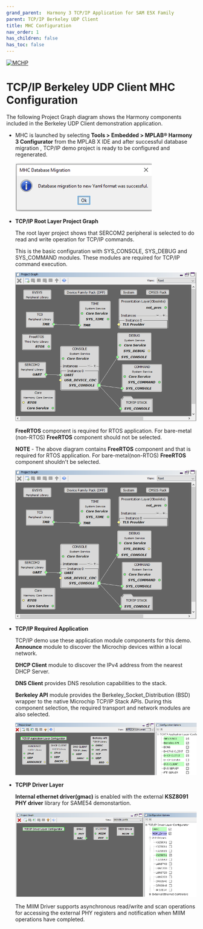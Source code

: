 ```yaml
---
grand_parent:  Harmony 3 TCP/IP Application for SAM E5X Family
parent: TCP/IP Berkeley UDP Client
title: MHC Configuration
nav_order: 1
has_children: false
has_toc: false
---
```

[![MCHP](https://www.microchip.com/ResourcePackages/Microchip/assets/dist/images/logo.png)](https://www.microchip.com)

# TCP/IP Berkeley UDP Client MHC Configuration

The following Project Graph diagram shows the Harmony components included in the Berkeley UDP Client demonstration application.

* MHC is launched by selecting **Tools > Embedded > MPLAB® Harmony 3 Configurator** from the MPLAB X IDE and after successful database migration , TCP/IP demo project is ready to be configured and regenerated.

    ![tcpip_same54_project](images/database_migration_successful.png)

* **TCP/IP Root Layer Project Graph**

  The root layer project shows that SERCOM2 peripheral is selected to do read and write operation for TCP/IP commands. 

  This is the basic configuration with SYS_CONSOLE, SYS_DEBUG and SYS_COMMAND modules. These modules are required for TCP/IP command execution.

  ![tcpip_same54_project](images/tcpip_default_required_root_e54.png)

  **FreeRTOS** component is required for RTOS application. For bare-metal (non-RTOS) **FreeRTOS** component should not be selected.

  **NOTE** - The above diagram contains **FreeRTOS** component  and that is required for RTOS application. For bare-metal(non-RTOS) **FreeRTOS** component shouldn't be selected.

  ![tcpip_same54_project](images/tcpip_tcp_demo_root2_e54.png)

* **TCP/IP Required Application**

  TCP/IP demo use these application module components for this demo. **Announce** module to discover the Microchip devices within a local network.

  **DHCP Client** module to discover the IPv4 address from the nearest DHCP Server.
  
  **DNS Client** provides DNS resolution capabilities to the stack.
  
  **Berkeley API**  module provides the Berkeley_Socket_Distribution (BSD) wrapper to the native Microchip TCP/IP Stack APIs. During this component selection, the required transport and network modules are also selected.

    ![tcpip_same54_project](images/tcpip_berkeley_tcp_demo_app.png)

* **TCPIP Driver Layer** 

  **Internal ethernet driver(gmac)** is enabled with the external **KSZ8091 PHY driver** library for SAME54 demonstartion. 

    ![tcpip_same54_project](images/tcpip_driver_component.png)

  The MIIM Driver supports asynchronous read/write and scan operations for accessing the external PHY registers and notification when MIIM operations have completed.
